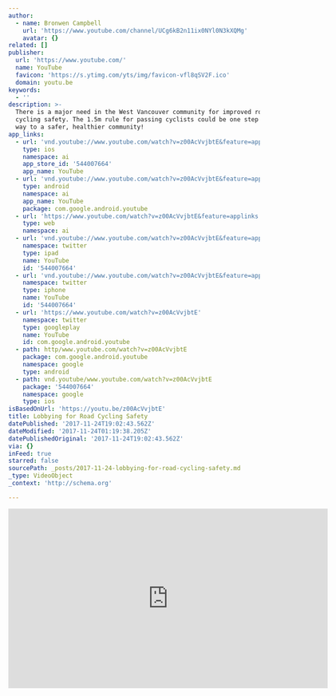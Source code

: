 ```yaml
---
author:
  - name: Bronwen Campbell
    url: 'https://www.youtube.com/channel/UCg6kB2n11ix0NYl0N3kXQMg'
    avatar: {}
related: []
publisher:
  url: 'https://www.youtube.com/'
  name: YouTube
  favicon: 'https://s.ytimg.com/yts/img/favicon-vfl8qSV2F.ico'
  domain: youtu.be
keywords:
  - ''
description: >-
  There is a major need in the West Vancouver community for improved road
  cycling safety. The 1.5m rule for passing cyclists could be one step on the
  way to a safer, healthier community!
app_links:
  - url: 'vnd.youtube://www.youtube.com/watch?v=z00AcVvjbtE&feature=applinks'
    type: ios
    namespace: ai
    app_store_id: '544007664'
    app_name: YouTube
  - url: 'vnd.youtube://www.youtube.com/watch?v=z00AcVvjbtE&feature=applinks'
    type: android
    namespace: ai
    app_name: YouTube
    package: com.google.android.youtube
  - url: 'https://www.youtube.com/watch?v=z00AcVvjbtE&feature=applinks'
    type: web
    namespace: ai
  - url: 'vnd.youtube://www.youtube.com/watch?v=z00AcVvjbtE&feature=applinks'
    namespace: twitter
    type: ipad
    name: YouTube
    id: '544007664'
  - url: 'vnd.youtube://www.youtube.com/watch?v=z00AcVvjbtE&feature=applinks'
    namespace: twitter
    type: iphone
    name: YouTube
    id: '544007664'
  - url: 'https://www.youtube.com/watch?v=z00AcVvjbtE'
    namespace: twitter
    type: googleplay
    name: YouTube
    id: com.google.android.youtube
  - path: http/www.youtube.com/watch?v=z00AcVvjbtE
    package: com.google.android.youtube
    namespace: google
    type: android
  - path: vnd.youtube/www.youtube.com/watch?v=z00AcVvjbtE
    package: '544007664'
    namespace: google
    type: ios
isBasedOnUrl: 'https://youtu.be/z00AcVvjbtE'
title: Lobbying for Road Cycling Safety
datePublished: '2017-11-24T19:02:43.562Z'
dateModified: '2017-11-24T01:19:38.205Z'
datePublishedOriginal: '2017-11-24T19:02:43.562Z'
via: {}
inFeed: true
starred: false
sourcePath: _posts/2017-11-24-lobbying-for-road-cycling-safety.md
_type: VideoObject
_context: 'http://schema.org'

---
```

<iframe src="https://cdn.embedly.com/widgets/media.html?src=https%3A%2F%2Fwww.youtube.com%2Fembed%2Fz00AcVvjbtE%3Ffeature%3Doembed&amp;url=http%3A%2F%2Fwww.youtube.com%2Fwatch%3Fv%3Dz00AcVvjbtE&amp;image=https%3A%2F%2Fi.ytimg.com%2Fvi%2Fz00AcVvjbtE%2Fhqdefault.jpg&amp;key=a715cf41cc93453ca338d350cd26f87b&amp;type=text%2Fhtml&amp;schema=youtube" width="640" height="360" scrolling="no" frameborder="0" allowfullscreen="" style=""></iframe>